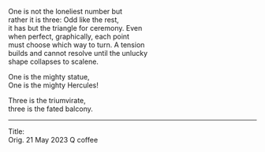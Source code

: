 One is not the loneliest number but\
rather it is three: Odd like the rest,\
it has but the triangle for ceremony. Even\
when perfect, graphically, each point\
must choose which way to turn. A tension\
builds and cannot resolve until the unlucky\
shape collapses to scalene.

One is the mighty statue,\
One is the mighty Hercules!

Three is the triumvirate,\
three is the fated balcony.

-----

Title:\
Orig. 21 May 2023
Q coffee